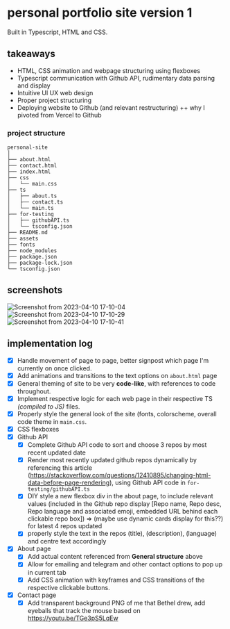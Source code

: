 # personal portfolio site version 1

Built in Typescript, HTML and CSS.

## takeaways

* HTML, CSS animation and webpage structuring using flexboxes
* Typescript communication with Github API, rudimentary data parsing and display
* Intuitive UI UX web design
* Proper project structuring
* Deploying website to Github (and relevant restructuring) ++ why I pivoted from Vercel to Github 

### project structure

```console
personal-site
│
├── about.html
├── contact.html
├── index.html
├── css
│   └── main.css
├── ts
│   ├── about.ts
│   ├── contact.ts
│   └── main.ts
├── for-testing
│   ├── githubAPI.ts
│   └── tsconfig.json
├── README.md
├── assets
├── fonts
├── node_modules
├── package.json
├── package-lock.json
└── tsconfig.json
```

## screenshots 

![Screenshot from 2023-04-10 17-10-04](https://user-images.githubusercontent.com/117062305/230871678-e63dc9c7-0298-4f4a-9fd2-00842e377758.png)
![Screenshot from 2023-04-10 17-10-29](https://user-images.githubusercontent.com/117062305/230871683-ce67441e-61af-4e80-b339-e62d1fe49814.png)
![Screenshot from 2023-04-10 17-10-41](https://user-images.githubusercontent.com/117062305/230871693-4d7dff24-7ee5-4b02-b3c0-64e85434c3f4.png)

## implementation log

* [x] Handle movement of page to page, better signpost which page I'm currently on once clicked.
* [x] Add animations and transitions to the text options on `about.html` page
* [x] General theming of site to be very **code-like**, with references to code throughout.
* [x] Implement respective logic for each web page in their respective TS *(compiled to JS)* files.
* [x] Properly style the general look of the site (fonts, colorscheme, overall code theme in `main.css`.
* [x] CSS flexboxes
* [x] Github API
    * [x] Complete Github API code to sort and choose 3 repos by most recent updated date
    * [x] Render most recently updated github repos dynamically by referencing this article (https://stackoverflow.com/questions/12410895/changing-html-data-before-page-rendering), using Github API code in `for-testing/githubAPI.ts`
    * [x] DIY style a new flexbox div in the about page, to include relevant values (included in the Github repo display [Repo name, Repo desc, Repo language and associated emoji, embedded URL behind each clickable repo box]) => (maybe use dynamic cards display for this??) for latest 4 repos updated 
    * [x] properly style the text in the repos (title), (description), (language) and centre text accordingly
* [x] About page
    * [x] Add actual content referenced from **General structure** above
    * [x] Allow for emailing and telegram and other contact options to pop up in current tab
    * [x] Add CSS animation with keyframes and CSS transitions of the respective clickable buttons.
* [x] Contact page
   * [x] Add transparent background PNG of me that Bethel drew, add eyeballs that track the mouse based on https://youtu.be/TGe3pS5LqEw
